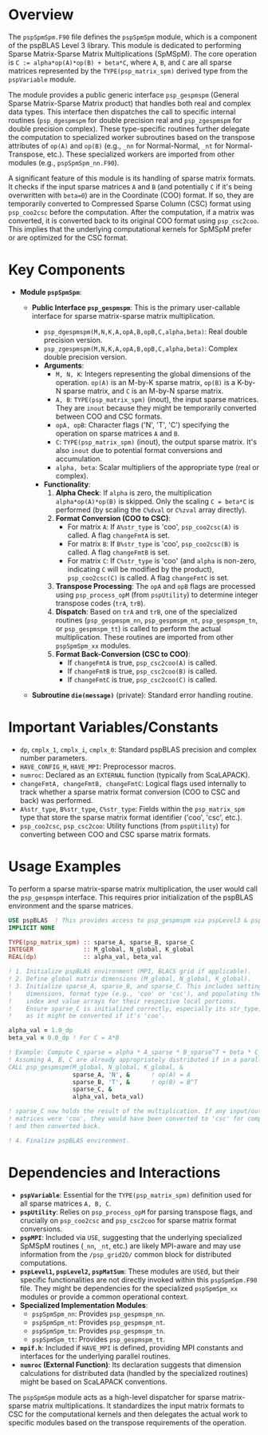 # Overview

The `pspSpmSpm.F90` file defines the `pspSpmSpm` module, which is a component of the pspBLAS Level 3 library. This module is dedicated to performing Sparse Matrix-Sparse Matrix Multiplications (SpMSpM). The core operation is `C := alpha*op(A)*op(B) + beta*C`, where `A`, `B`, and `C` are all sparse matrices represented by the `TYPE(psp_matrix_spm)` derived type from the `pspVariable` module.

The module provides a public generic interface `psp_gespmspm` (General Sparse Matrix-Sparse Matrix product) that handles both real and complex data types. This interface then dispatches the call to specific internal routines (`psp_dgespmspm` for double precision real and `psp_zgespmspm` for double precision complex). These type-specific routines further delegate the computation to specialized worker subroutines based on the transpose attributes of `op(A)` and `op(B)` (e.g., `_nn` for Normal-Normal, `_nt` for Normal-Transpose, etc.). These specialized workers are imported from other modules (e.g., `pspSpmSpm_nn.F90`).

A significant feature of this module is its handling of sparse matrix formats. It checks if the input sparse matrices `A` and `B` (and potentially `C` if it's being overwritten with `beta=0`) are in the Coordinate (COO) format. If so, they are temporarily converted to Compressed Sparse Column (CSC) format using `psp_coo2csc` before the computation. After the computation, if a matrix was converted, it is converted back to its original COO format using `psp_csc2coo`. This implies that the underlying computational kernels for SpMSpM prefer or are optimized for the CSC format.

# Key Components

*   **Module `pspSpmSpm`**:
    *   **Public Interface `psp_gespmspm`**: This is the primary user-callable interface for sparse matrix-sparse matrix multiplication.
        *   `psp_dgespmspm(M,N,K,A,opA,B,opB,C,alpha,beta)`: Real double precision version.
        *   `psp_zgespmspm(M,N,K,A,opA,B,opB,C,alpha,beta)`: Complex double precision version.
        *   **Arguments**:
            *   `M, N, K`: Integers representing the global dimensions of the operation. `op(A)` is an M-by-K sparse matrix, `op(B)` is a K-by-N sparse matrix, and `C` is an M-by-N sparse matrix.
            *   `A, B`: `TYPE(psp_matrix_spm)` (inout), the input sparse matrices. They are `inout` because they might be temporarily converted between COO and CSC formats.
            *   `opA, opB`: Character flags ('N', 'T', 'C') specifying the operation on sparse matrices `A` and `B`.
            *   `C`: `TYPE(psp_matrix_spm)` (inout), the output sparse matrix. It's also `inout` due to potential format conversions and accumulation.
            *   `alpha, beta`: Scalar multipliers of the appropriate type (real or complex).
        *   **Functionality**:
            1.  **Alpha Check**: If `alpha` is zero, the multiplication `alpha*op(A)*op(B)` is skipped. Only the scaling `C = beta*C` is performed (by scaling the `C%dval` or `C%zval` array directly).
            2.  **Format Conversion (COO to CSC)**:
                *   For matrix `A`: If `A%str_type` is 'coo', `psp_coo2csc(A)` is called. A flag `changeFmtA` is set.
                *   For matrix `B`: If `B%str_type` is 'coo', `psp_coo2csc(B)` is called. A flag `changeFmtB` is set.
                *   For matrix `C`: If `C%str_type` is 'coo' (and `alpha` is non-zero, indicating `C` will be modified by the product), `psp_coo2csc(C)` is called. A flag `changeFmtC` is set.
            3.  **Transpose Processing**: The `opA` and `opB` flags are processed using `psp_process_opM` (from `pspUtility`) to determine integer transpose codes (`trA`, `trB`).
            4.  **Dispatch**: Based on `trA` and `trB`, one of the specialized routines (`psp_gespmspm_nn`, `psp_gespmspm_nt`, `psp_gespmspm_tn`, or `psp_gespmspm_tt`) is called to perform the actual multiplication. These routines are imported from other `pspSpmSpm_xx` modules.
            5.  **Format Back-Conversion (CSC to COO)**:
                *   If `changeFmtA` is true, `psp_csc2coo(A)` is called.
                *   If `changeFmtB` is true, `psp_csc2coo(B)` is called.
                *   If `changeFmtC` is true, `psp_csc2coo(C)` is called.

    *   **Subroutine `die(message)`** (private): Standard error handling routine.

# Important Variables/Constants

*   `dp`, `cmplx_1`, `cmplx_i`, `cmplx_0`: Standard pspBLAS precision and complex number parameters.
*   `HAVE_CONFIG_H`, `HAVE_MPI`: Preprocessor macros.
*   `numroc`: Declared as an `EXTERNAL` function (typically from ScaLAPACK).
*   `changeFmtA, changeFmtB, changeFmtC`: Logical flags used internally to track whether a sparse matrix format conversion (COO to CSC and back) was performed.
*   `A%str_type`, `B%str_type`, `C%str_type`: Fields within the `psp_matrix_spm` type that store the sparse matrix format identifier ('coo', 'csc', etc.).
*   `psp_coo2csc`, `psp_csc2coo`: Utility functions (from `pspUtility`) for converting between COO and CSC sparse matrix formats.

# Usage Examples

To perform a sparse matrix-sparse matrix multiplication, the user would call the `psp_gespmspm` interface. This requires prior initialization of the pspBLAS environment and the sparse matrices.

```fortran
USE pspBLAS  ! This provides access to psp_gespmspm via pspLevel3 & pspSpmSpm
IMPLICIT NONE

TYPE(psp_matrix_spm) :: sparse_A, sparse_B, sparse_C
INTEGER              :: M_global, N_global, K_global
REAL(dp)             :: alpha_val, beta_val

! 1. Initialize pspBLAS environment (MPI, BLACS grid if applicable).
! 2. Define global matrix dimensions (M_global, N_global, K_global).
! 3. Initialize sparse_A, sparse_B, and sparse_C. This includes setting their
!    dimensions, format type (e.g., 'coo' or 'csc'), and populating their
!    index and value arrays for their respective local portions.
!    Ensure sparse_C is initialized correctly, especially its str_type,
!    as it might be converted if it's 'coo'.

alpha_val = 1.0_dp
beta_val = 0.0_dp ! For C = A*B

! Example: Compute C_sparse = alpha * A_sparse * B_sparse^T + beta * C_sparse
! Assuming A, B, C are already appropriately distributed if in a parallel environment.
CALL psp_gespmspm(M_global, N_global, K_global, &
                  sparse_A, 'N', &      ! op(A) = A
                  sparse_B, 'T', &      ! op(B) = B^T
                  sparse_C, &
                  alpha_val, beta_val)

! sparse_C now holds the result of the multiplication. If any input/output
! matrices were 'coo', they would have been converted to 'csc' for computation
! and then converted back.

! 4. Finalize pspBLAS environment.
```

# Dependencies and Interactions

*   **`pspVariable`**: Essential for the `TYPE(psp_matrix_spm)` definition used for all sparse matrices `A, B, C`.
*   **`pspUtility`**: Relies on `psp_process_opM` for parsing transpose flags, and crucially on `psp_coo2csc` and `psp_csc2coo` for sparse matrix format conversions.
*   **`pspMPI`**: Included via `USE`, suggesting that the underlying specialized SpMSpM routines (`_nn`, `_nt`, etc.) are likely MPI-aware and may use information from the `/psp_grid2D/` common block for distributed computations.
*   **`pspLevel1`, `pspLevel2`, `pspMatSum`**: These modules are `USE`d, but their specific functionalities are not directly invoked within this `pspSpmSpm.F90` file. They might be dependencies for the specialized `pspSpmSpm_xx` modules or provide a common operational context.
*   **Specialized Implementation Modules**:
    *   `pspSpmSpm_nn`: Provides `psp_gespmspm_nn`.
    *   `pspSpmSpm_nt`: Provides `psp_gespmspm_nt`.
    *   `pspSpmSpm_tn`: Provides `psp_gespmspm_tn`.
    *   `pspSpmSpm_tt`: Provides `psp_gespmspm_tt`.
*   **`mpif.h`**: Included if `HAVE_MPI` is defined, providing MPI constants and interfaces for the underlying parallel routines.
*   **`numroc` (External Function)**: Its declaration suggests that dimension calculations for distributed data (handled by the specialized routines) might be based on ScaLAPACK conventions.

The `pspSpmSpm` module acts as a high-level dispatcher for sparse matrix-sparse matrix multiplications. It standardizes the input matrix formats to CSC for the computational kernels and then delegates the actual work to specific modules based on the transpose requirements of the operation.
